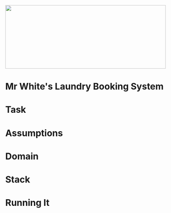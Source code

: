 <a href="https://github.com/Lutando/Entropy/"><img src="https://raw.githubusercontent.com/Lutando/Entropy/mrwhite/laundrybooker/LaundryBooker/logo.svg?sanitize=true" width="100%" height="200"></a>

# Mr White's Laundry Booking System

# Task

# Assumptions

# Domain

# Stack

# Running It

